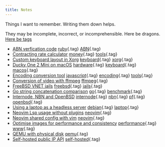 ```yaml
---
title: Notes
---
```


Things I want to remember. Writing them down helps.

They may be incomplete, incorrect, or incomprehensible. Here be dragons. [Here be tags](/tags/)

- [ABN verfication code](/notes/abn-verification.html) [ruby](/tags/ruby.html){.tag} [ABN](/tags/ABN.html){.tag}
- [Contracting rate calculator](/notes/contracting-rate-calculator.html) [money](/tags/money.html){.tag} [tools](/tags/tools.html){.tag}
- [Custom keyboard layout in Xorg](/notes/custom-keyboard-layout-in-xorg.html) [keyboard](/tags/keyboard.html){.tag} [xorg](/tags/xorg.html){.tag}
- [Ducky One 2 Mini on macOS](/notes/ducky-one-2-mini-macos.html) [hardware](/tags/hardware.html){.tag} [keyboard](/tags/keyboard.html){.tag} [macos](/tags/macos.html){.tag}
- [Encoding conversion tool](/notes/encoding-converter.html) [javascript](/tags/javascript.html){.tag} [encoding](/tags/encoding.html){.tag} [tools](/tags/tools.html){.tag}
- [Conversion of video with ffmpeg](/notes/ffmpeg-reencode.html) [ffmpeg](/tags/ffmpeg.html){.tag}
- [FreeBSD VNET jails](/notes/freebsd-vnet-jails.html) [freebsd](/tags/freebsd.html){.tag} [jails](/tags/jails.html){.tag}
- [Go string concatenation comparison](/notes/go-string-concatenation.html) [go](/tags/go.html){.tag} [benchmark](/tags/benchmark.html){.tag}
- [Internode, NBN and OpenBSD](/notes/internode-nbn-openbsd.html) [internode](/tags/internode.html){.tag} [nbn](/tags/nbn.html){.tag} [pf](/tags/pf.html){.tag} [openbsd](/tags/openbsd.html){.tag}
- [Using a laptop as a headless server](/notes/laptop-server.html) [debian](/tags/debian.html){.tag} [laptop](/tags/laptop.html){.tag}
- [Neovim Lsp usage without plugins](/notes/neovim-lsp-without-plugins.html) [neovim](/tags/neovim.html){.tag}
- [Neovim shared config with vim](/notes/neovim-shared-config.html) [neovim](/tags/neovim.html){.tag}
- [Optimise images for performance and consistency](/notes/optimising-images.html) [performance](/tags/performance.html){.tag} [www](/tags/www.html){.tag}
- [QEMU with physical disk](/notes/qemu-with-physical-disk.html) [qemu](/tags/qemu.html){.tag}
- [Self-hosted public IP API](/notes/self-hosted-public-ip-api.html) [self-hosted](/tags/self-hosted.html){.tag}
